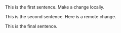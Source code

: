 This is the first sentence. Make a change locally.

This is the second sentence. Here is a remote change.

This is the final sentence.
